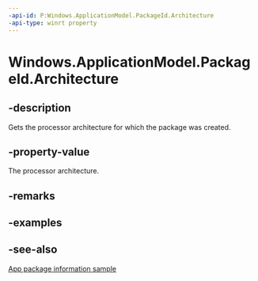 ----api-id: P:Windows.ApplicationModel.PackageId.Architecture
-api-type: winrt property
---<!-- Property syntaxpublic Windows.System.ProcessorArchitecture Architecture { get; }--># Windows.ApplicationModel.PackageId.Architecture## -descriptionGets the processor architecture for which the package was created.## -property-valueThe processor architecture.## -remarks## -examples## -see-also[App package information sample](http://code.msdn.microsoft.com/windowsapps/Package-sample-46e239fa)
